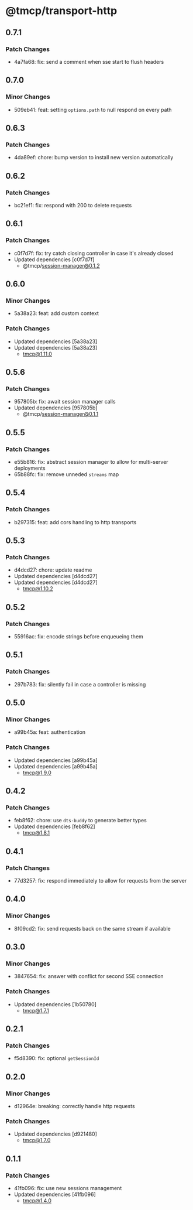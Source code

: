 # @tmcp/transport-http

## 0.7.1

### Patch Changes

- 4a7fa68: fix: send a comment when sse start to flush headers

## 0.7.0

### Minor Changes

- 509eb41: feat: setting `options.path` to null respond on every path

## 0.6.3

### Patch Changes

- 4da89ef: chore: bump version to install new version automatically

## 0.6.2

### Patch Changes

- bc21ef1: fix: respond with 200 to delete requests

## 0.6.1

### Patch Changes

- c0f7d7f: fix: try catch closing controller in case it's already closed
- Updated dependencies [c0f7d7f]
    - @tmcp/session-manager@0.1.2

## 0.6.0

### Minor Changes

- 5a38a23: feat: add custom context

### Patch Changes

- Updated dependencies [5a38a23]
- Updated dependencies [5a38a23]
    - tmcp@1.11.0

## 0.5.6

### Patch Changes

- 957805b: fix: await session manager calls
- Updated dependencies [957805b]
    - @tmcp/session-manager@0.1.1

## 0.5.5

### Patch Changes

- e55b816: fix: abstract session manager to allow for multi-server deployments
- 65b88fc: fix: remove unneded `streams` map

## 0.5.4

### Patch Changes

- b297315: feat: add cors handling to http transports

## 0.5.3

### Patch Changes

- d4dcd27: chore: update readme
- Updated dependencies [d4dcd27]
- Updated dependencies [d4dcd27]
    - tmcp@1.10.2

## 0.5.2

### Patch Changes

- 55916ac: fix: encode strings before enqueueing them

## 0.5.1

### Patch Changes

- 297b783: fix: silently fail in case a controller is missing

## 0.5.0

### Minor Changes

- a99b45a: feat: authentication

### Patch Changes

- Updated dependencies [a99b45a]
- Updated dependencies [a99b45a]
    - tmcp@1.9.0

## 0.4.2

### Patch Changes

- feb8f62: chore: use `dts-buddy` to generate better types
- Updated dependencies [feb8f62]
    - tmcp@1.8.1

## 0.4.1

### Patch Changes

- 77d3257: fix: respond immediately to allow for requests from the server

## 0.4.0

### Minor Changes

- 8f09cd2: fix: send requests back on the same stream if available

## 0.3.0

### Minor Changes

- 3847654: fix: answer with conflict for second SSE connection

### Patch Changes

- Updated dependencies [1b50780]
    - tmcp@1.7.1

## 0.2.1

### Patch Changes

- f5d8390: fix: optional `getSessionId`

## 0.2.0

### Minor Changes

- d12964e: breaking: correctly handle http requests

### Patch Changes

- Updated dependencies [d921480]
    - tmcp@1.7.0

## 0.1.1

### Patch Changes

- 41fb096: fix: use new sessions management
- Updated dependencies [41fb096]
    - tmcp@1.4.0
